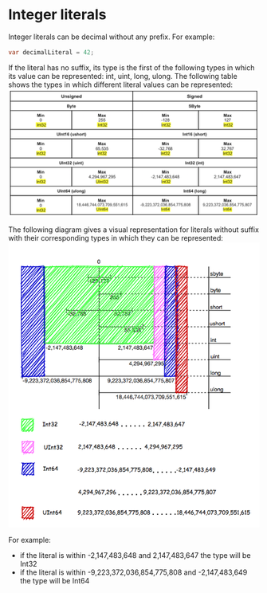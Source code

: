 # Integer literals

Integer literals can be decimal without any prefix. For example:
```c#
var decimalLiteral = 42; 
```
If the literal has no suffix, its type is the first of the following types in which its value can be represented: int, uint, long, ulong.
The following table shows the types in which different literal values can be represented:
![Integer literal](https://github.com/Hunor85/C-sharp/blob/master/001-Types/001-Integral%20numerci%20types/004-integer_literal/docs/integer%20literal%20b.png)


The following diagram gives a visual representation for literals without suffix with their corresponding types in which they can be represented:
![Integer literal 2](https://github.com/Hunor85/C-sharp/blob/master/001-Types/001-Integral%20numerci%20types/004-integer_literal/docs/integer%20literal%202.png)

For example:
- if the literal is within -2,147,483,648 and 2,147,483,647 the type will be Int32
- if the literal is within -9,223,372,036,854,775,808 and -2,147,483,649 the type will be Int64
